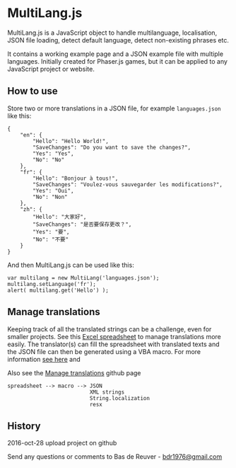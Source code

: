 MultiLang.js
============

MultiLang.js is a JavaScript object to handle multilanguage, localisation, JSON file loading, detect default language, detect non-existing phrases etc.

It contains a working example page and a JSON example file with multiple languages. Initially created for Phaser.js games, but it can be applied to any JavaScript project or website.

How to use
----------
Store two or more translations in a JSON file, for example `languages.json` like this:

	{
	    "en": {
	        "Hello": "Hello World!",
	        "SaveChanges": "Do you want to save the changes?",
	        "Yes": "Yes",
	        "No": "No"
	    },
	    "fr": {
	        "Hello": "Bonjour à tous!",
	        "SaveChanges": "Voulez-vous sauvegarder les modifications?",
	        "Yes": "Oui",
	        "No": "Non"
	    },
	    "zh": {
	        "Hello": "大家好",
	        "SaveChanges": "是否要保存更改？",
	        "Yes": "要",
	        "No": "不要"
	    }
	}

And then MultiLang.js can be used like this:

	var multilang = new MultiLang('languages.json');
	multilang.setLanguage('fr');
	alert( multilang.get('Hello') );

Manage translations
-------------------
Keeping track of all the translated strings can be a challenge, even for smaller projects. See this [Excel spreadsheet](https://github.com/BdR76/Manage-translations) to manage translations more easily. The translator(s) can fill the spreadsheet with translated texts and the JSON file can then be generated using a VBA macro. For more information [see here](http://stackoverflow.com/questions/20324967/localize-multi-plattform-projects-consolidate-string-files/20330497#20330497) and

Also see the [Manage translations](https://github.com/BdR76/Manage-translations) github page

	spreadsheet --> macro --> JSON
	                          XML strings
	                          String.localization
	                          resx

History
-------
2016-oct-28 upload project on github

Send any questions or comments to Bas de Reuver - bdr1976@gmail.com
